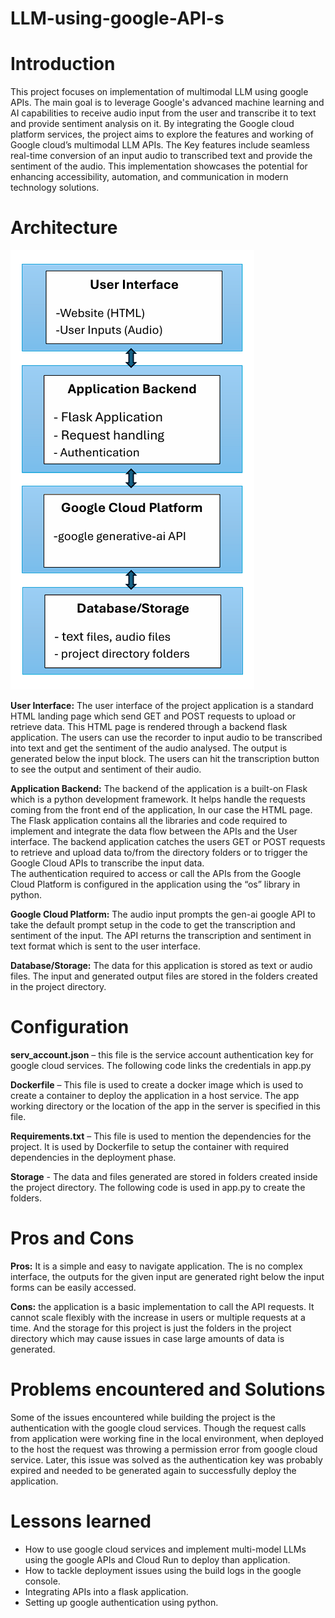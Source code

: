 # LLM-using-google-API-s

# Introduction 

This project focuses on implementation of multimodal LLM using google APIs. The main goal is to 
leverage Google's advanced machine learning and AI capabilities to receive audio input from the 
user and transcribe it to text and provide sentiment analysis on it. By integrating the Google cloud 
platform services, the project aims to explore the features and working of Google cloud’s 
multimodal LLM APIs. The Key features include seamless real-time conversion of an input audio to 
transcribed text and provide the sentiment of the audio. This implementation showcases the 
potential for enhancing accessibility, automation, and communication in modern technology 
solutions.

# Architecture
![Archi](https://github.com/8LuLzSeC8/LLM-using-google-API-s/blob/c39eaab721ee9529b2be95012fd5974e13c87b45/archi.png)

**User Interface:** The user interface of the project application is a standard HTML landing page which 
send GET and POST requests to upload or retrieve data. This HTML page is rendered through a 
backend flask application. The users can use the recorder to input audio to be transcribed into text 
and get the sentiment of the audio analysed. The output is generated below the input block. The 
users can hit the transcription button to see the output and sentiment of their audio.

**Application Backend:** The backend of the application is a built-on Flask which is a python 
development framework. It helps handle the requests coming from the front end of the application, 
In our case the HTML page. The Flask application contains all the libraries and code required to 
implement and integrate the data flow between the APIs and the User interface. 
The backend application catches the users GET or POST requests to retrieve and upload data 
to/from the directory folders or to trigger the Google Cloud APIs to transcribe the input data.  
The authentication required to access or call the APIs from the Google Cloud Platform is 
configured in the application using the “os” library in python.

**Google Cloud Platform:** The audio input prompts the gen-ai google API to take the default prompt 
setup in the code to get the transcription and sentiment of the input. The API returns the 
transcription and sentiment in text format which is sent to the user interface. 

**Database/Storage:** The data for this application is stored as text or audio files. The input and 
generated output files are stored in the folders created in the project directory.

# Configuration 
**serv_account.json** – this file is the service account authentication key for google cloud 
services. The following code links the credentials in app.py

**Dockerfile** – This file is used to create a docker image which is used to create a container to 
deploy the application in a host service. The app working directory or the location of the app 
in the server is specified in this file.

**Requirements.txt** – This file is used to mention the dependencies for the project. It is used 
by Dockerfile to setup the container with required dependencies in the deployment phase. 

**Storage** - The data and files generated are stored in folders created inside the project directory. The following 
code is used in app.py to create the folders.

# Pros and Cons 

**Pros:** It is a simple and easy to navigate application. The is no complex interface, the outputs for the 
given input are generated right below the input forms can be easily accessed. 

**Cons:** the application is a basic implementation to call the API requests. It cannot scale flexibly 
with the increase in users or multiple requests at a time. And the storage for this project is just the 
folders in the project directory which may cause issues in case large amounts of data is generated. 

# Problems encountered and Solutions 

Some of the issues encountered while building the project is the authentication with the google 
cloud services. Though the request calls from application were working fine in the local 
environment, when deployed to the host the request was throwing a permission error from google 
cloud service. Later, this issue was solved as the authentication key was probably expired and 
needed to be generated again to successfully deploy the application.

# Lessons learned 

- How to use google cloud services and implement multi-model LLMs using the google APIs 
 and Cloud Run to deploy than application.
- How to tackle deployment issues using the build logs in the google console.
- Integrating APIs into a flask application.
- Setting up google authentication using python.
